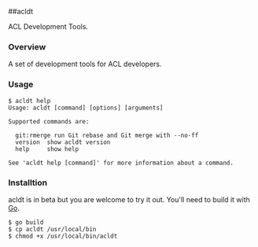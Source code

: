 ##acldt

ACL Development Tools.

### Overview

A set of development tools for ACL developers.

### Usage

```plain
$ acldt help
Usage: acldt [command] [options] [arguments]

Supported commands are:

  git:rmerge run Git rebase and Git merge with --no-ff
  version  show acldt version
  help     show help

See 'acldt help [command]' for more information about a command.
```

### Installtion

acldt is in beta but you are welcome to try it out. You'll need to
build it with [Go](http://code.google.com/p/go/).

```plain
$ go build
$ cp acldt /usr/local/bin
$ chmod +x /usr/local/bin/acldt
```
